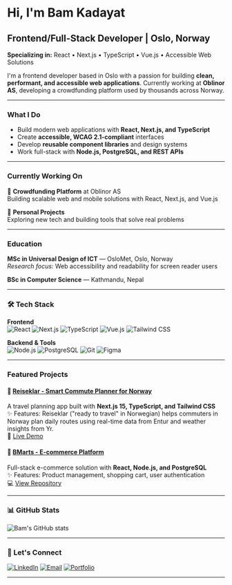 # Hi, I'm Bam Kadayat 

## Frontend/Full-Stack Developer | Oslo, Norway

**Specializing in:** React • Next.js • TypeScript • Vue.js • Accessible Web Solutions

I'm a frontend developer based in Oslo with a passion for building **clean, performant, and accessible web applications**. Currently working at **Oblinor AS**, developing a crowdfunding platform used by thousands across Norway.

---

### What I Do

- Build modern web applications with **React, Next.js, and TypeScript**
- Create **accessible, WCAG 2.1-compliant** interfaces
- Develop **reusable component libraries** and design systems
- Work full-stack with **Node.js, PostgreSQL, and REST APIs**

---

### Currently Working On

🔹 **Crowdfunding Platform** at Oblinor AS  
Building scalable web and mobile solutions with React, Next.js, and Vue.js

🔹 **Personal Projects**  
Exploring new tech and building tools that solve real problems

---

### Education

**MSc in Universal Design of ICT** — OsloMet, Oslo, Norway  
*Research focus:* Web accessibility and readability for screen reader users

**BSc in Computer Science** — Kathmandu, Nepal

---

### 🛠️ Tech Stack

**Frontend**  
![React](https://img.shields.io/badge/React-20232A?style=flat&logo=react&logoColor=61DAFB)
![Next.js](https://img.shields.io/badge/Next.js-000000?style=flat&logo=next.js&logoColor=white)
![TypeScript](https://img.shields.io/badge/TypeScript-007ACC?style=flat&logo=typescript&logoColor=white)
![Vue.js](https://img.shields.io/badge/Vue.js-35495E?style=flat&logo=vue.js&logoColor=4FC08D)
![Tailwind CSS](https://img.shields.io/badge/Tailwind_CSS-38B2AC?style=flat&logo=tailwind-css&logoColor=white)

**Backend & Tools**  
![Node.js](https://img.shields.io/badge/Node.js-43853D?style=flat&logo=node.js&logoColor=white)
![PostgreSQL](https://img.shields.io/badge/PostgreSQL-316192?style=flat&logo=postgresql&logoColor=white)
![Git](https://img.shields.io/badge/Git-F05032?style=flat&logo=git&logoColor=white)
![Figma](https://img.shields.io/badge/Figma-F24E1E?style=flat&logo=figma&logoColor=white)

---

### Featured Projects

#### 🧳 [Reiseklar - Smart Commute Planner for Norway](https://github.com/bamkadayat/reiseklar)
A travel planning app built with **Next.js 15, TypeScript, and Tailwind CSS**  
✨ Features: Reiseklar ("ready to travel" in Norwegian) helps commuters in Norway plan daily routes using real-time data from Entur and weather insights from Yr.  
🔗 [Live Demo](https://reiseklar.dev/en)

#### 🛒 [BMarts - E-commerce Platform](https://github.com/bamkadayat/bmarts)
Full-stack e-commerce solution with **React, Node.js, and PostgreSQL**  
✨ Features: Product management, shopping cart, user authentication  
💻 [View Repository](https://github.com/bamkadayat/bmarts) 

---

### 📊 GitHub Stats

![Bam's GitHub stats](https://github-readme-stats.vercel.app/api?username=bamkadayat&show_icons=true&theme=default&hide_border=true)

---

### 🤝 Let's Connect

[![LinkedIn](https://img.shields.io/badge/LinkedIn-0077B5?style=for-the-badge&logo=linkedin&logoColor=white)](https://linkedin.com/in/bamkadayat)
[![Email](https://img.shields.io/badge/Email-D14836?style=for-the-badge&logo=gmail&logoColor=white)](mailto:bamkadayat@gmail.com)
[![Portfolio](https://img.shields.io/badge/Portfolio-000000?style=for-the-badge&logo=vercel&logoColor=white)](https://bamkadayat.github.io)

---
